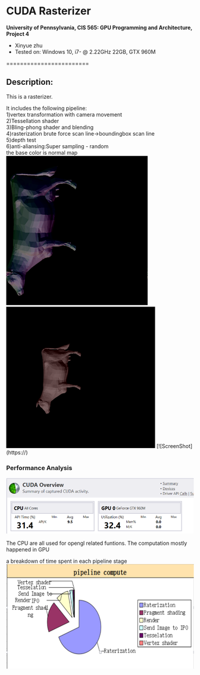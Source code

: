 CUDA Rasterizer
===============

**University of Pennsylvania, CIS 565: GPU Programming and Architecture, Project 4**

* Xinyue zhu
* Tested on: Windows 10, i7- @ 2.22GHz 22GB, GTX 960M

========================
## Description:
 <p>This is a rasterizer.</p>
It includes the following pipeline:<br/>
1)vertex transformation with camera movement</br>
2)Tessellation shader</br>
3)Bling-phong shader and blending</br>
4)rasterization brute force scan line->boundingbox scan line</br>
5)depth test</br>
6)anti-aliansing:Super sampling - random  </br>
the base color is normal map</br>
<img src="1.png"  width="380" height="400">  <img src="2.png"  width="400" height="380">
[![ScreenShot](https://)

### Performance Analysis
<img src="p1.png"  width="600" height="150">
<p>The CPU are all used for opengl related funtions. The computation mostly happened in GPU
<p> a breakdown of time spent in each pipeline stage 
<img src="pipe_line.png"  width="600" height="280">



